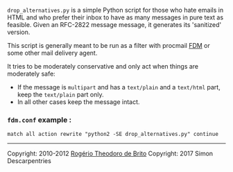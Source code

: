 `drop_alternatives.py` is a simple Python script for those who hate emails in
HTML and who prefer their inbox to have as many messages in pure text as
feasible. Given an RFC-2822 message message, it generates its 'sanitized'
version.

This script is generally meant to be run as a filter with procmail
[FDM](https://github.com/nicm/fdm) or some other mail delivery agent.

It tries to be moderately conservative and only act when things are
moderately safe:

* If the message is `multipart` and has a `text/plain` and a `text/html`
  part, keep the `text/plain` part only.
* In all other cases keep the message intact.

### `fdm.conf` example :

`match all action rewrite "python2 -SE drop_alternatives.py" continue`

***

Copyright: 2010-2012 [Rogério Theodoro de Brito](https://codereview.stackexchange.com/questions/12967/script-to-drop-html-part-of-multipart-mixed-e-mails/12970)
Copyright: 2017 Simon Descarpentries
